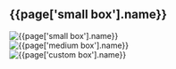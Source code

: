 <section class="boxes">
  <h2 id="box-label" class="handdrawn green-header left-header">{{page['small box'].name}}</h2>
  <div class="box-carousel">
    <div class="box-slide">
      <div style="width: 100vw"><img src="{{page['small box'].image}}" alt="{{page['small box'].name}}"></div>
    </div>
    <div class="box-slide">
      <div style="width: 100vw"><img src="{{page['medium box'].image}}" alt="{{page['medium box'].name}}"></div>
    </div>
    <div class="box-slide">
      <div style="width: 100vw"><img src="{{page['custom box'].image}}" alt="{{page['custom box'].name}}"></div>
    </div>
  </div>
</section>
